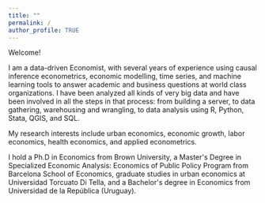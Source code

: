 ```yaml
---
title: ""
permalink: /
author_profile: TRUE
---
```


Welcome!

I am a data-driven Economist, with several years of experience using causal inference econometrics, economic modelling, time series, and machine learning tools to answer academic and business questions at world class organizations. I have been analyzed all kinds of very big data and have been involved in all the steps in that process: from building a server, to data gathering, warehousing and wrangling, to data analysis using R, Python, Stata, QGIS, and SQL.

My research interests include urban economics, economic growth, labor economics, health economics, and applied econometrics.

I hold a Ph.D in Economics from Brown University, a Master's Degree in Specialized Economic Analysis: Economics of Public Policy Program from Barcelona School of Economics, graduate studies in urban economics at Universidad Torcuato Di Tella, and a Bachelor's degree in Economics from Universidad de la República (Uruguay). 

